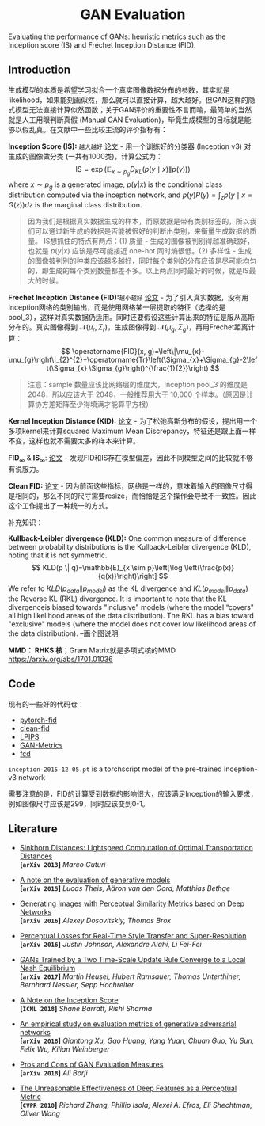 <h1 <p align=center>GAN Evaluation</h1>

Evaluating the performance of GANs: heuristic metrics such as the Inception score (IS) and Fréchet Inception Distance (FID).



## Introduction

生成模型的本质是希望学习拟合一个真实图像数据分布的参数，其实就是likelihood，如果能刻画似然，那么就可以直接计算，越大越好。但GAN这样的隐式模型无法直接计算似然函数；关于GAN评价的重要性不言而喻，最简单的当然就是人工用眼判断真假 (Manual GAN Evaluation)，毕竟生成模型的目标就是能够以假乱真。在文献中一些比较主流的评价指标有：

**Inception Score (IS):** `越大越好` [论文](https://arxiv.org/abs/1606.03498) - 用一个训练好的分类器 (Inception v3) 对生成的图像做分类 (一共有1000类)，计算公式为：
$$
\mathrm{IS}=\exp \left(\mathbb{E}_{x \sim p_{g}} D_{K L}(p(y \mid x) \| p(y))\right)
$$
where $x \sim p_g$ is a generated image, $p(y|x)$ is the conditional class distribution computed via the inception network, and $p(y) P(y) = \int_{z} p(y \mid x=G(z)) d z$ is the marginal class distribution.

> 因为我们是根据真实数据生成的样本，而原数据是带有类别标签的，所以我们可以通过新生成的数据是否能被很好的判断出类别，来衡量生成数据的质量。 IS想抓住的特点有两点：(1) 质量 - 生成的图像被判别得越准确越好，也就是 $p(y|x)$ 应该是尽可能接近 one-hot 同时熵很低。(2) 多样性 - 生成的图像被判别的种类应该越多越好，同时每个类别的分布应该是尽可能均匀的，即生成的每个类别数量都差不多。以上两点同时最好的时候，就是IS最大的时候。



**Frechet Inception Distance (FID):**`越小越好` [论文](https://arxiv.org/abs/1706.08500) - 为了引入真实数据，没有用Inception网络的类别输出，而是使用网络某一层提取的特征（选择的是 pool_3），这样对真实数据仍适用。同时还要假设这些计算出来的特征是服从高斯分布的。真实图像得到 $\mathcal{N}(\mu_r, \Sigma_r)$，生成图像得到 $\mathcal{N}(\mu_g, \Sigma_g)$，再用Frechet距离计算：
$$
\operatorname{FID}(x, g)=\left\|\mu_{x}-\mu_{g}\right\|_{2}^{2}+\operatorname{Tr}\left(\Sigma_{x}+\Sigma_{g}-2\left(\Sigma_{x} \Sigma_{g}\right)^{\frac{1}{2}}\right)
$$

> 注意：sample 数量应该比网络层的维度大，Inception pool_3 的维度是 2048，所以应该大于 2048，一般推荐用大于 10,000 个样本。（原因是计算协方差矩阵至少得填满才能算平方根）



**Kernel Inception Distance (KID):** [论文](https://arxiv.org/abs/1801.01401) - 为了松弛高斯分布的假设，提出用一个多项kernel来计算squared Maximum Mean Discrepancy，特征还是跟上面一样不变，这样也就不需要太多的样本来计算。



$\textbf{FID}_{\infty} \ \&\ \textbf{IS}_{\infty}:$ [论文](https://arxiv.org/abs/1911.07023) - 发现FID和IS存在模型偏差，因此不同模型之间的比较就不够有说服力。



**Clean FID:** [论文]() - 因为前面这些指标，网络是一样的，意味着输入的图像尺寸得是相同的，那么不同的尺寸需要resize，而恰恰是这个操作会导致不一致性。因此这个工作提出了一种统一的方式。



补充知识：

**Kullback-Leibler divergence (KLD):** One common measure of difference between probability distributions is the Kullback-Leibler divergence (KLD), noting that it is not symmetric.
$$
KLD(p \| q)=\mathbb{E}_{x \sim p}\left[\log \left(\frac{p(x)}{q(x)}\right)\right]
$$
We refer to $KLD(p_{data}\|p_{model})$ as the KL divergence and $KL(p_{model}\|p_{data})$ the Reverse KL (RKL) divergence. It is important to note that the KL divergenceis biased towards "inclusive" models (where the model “covers" all high likelihood areas of the data distribution). The RKL has a bias toward "exclusive" models (where the model does not cover low likelihood areas of the data distribution).  –画个图说明

**MMD： RHKS 核**；Gram Matrix就是多项式核的MMD https://arxiv.org/abs/1701.01036



## Code

现有的一些好的代码仓：

- [pytorch-fid](https://github.com/mseitzer/pytorch-fid)
- [clean-fid](https://github.com/GaParmar/clean-fid)
- [LPIPS](https://github.com/richzhang/PerceptualSimilarity)
- [GAN-Metrics](https://github.com/xuqiantong/GAN-Metrics)
- [fcd](https://github.com/eyalbetzalel/fcd)



`inception-2015-12-05.pt` is a torchscript model of the pre-trained Inception-v3 network

需要注意的是，FID的计算受到数据的影响很大，应该满足Inception的输入要求，例如图像尺寸应该是299，同时应该变到0-1。



## Literature

- [Sinkhorn Distances: Lightspeed Computation of Optimal Transportation Distances](https://arxiv.org/abs/1306.0895)  
  **[`arXiv 2013`]** *Marco Cuturi* 

- [A note on the evaluation of generative models](https://arxiv.org/abs/1511.01844)  
  **[`arXiv 2015`]** *Lucas Theis, Aäron van den Oord, Matthias Bethge* 

- [Generating Images with Perceptual Similarity Metrics based on Deep Networks](https://arxiv.org/abs/1602.02644)  
  **[`arXiv 2016`]** *Alexey Dosovitskiy, Thomas Brox* 

- [Perceptual Losses for Real-Time Style Transfer and Super-Resolution](https://arxiv.org/abs/1603.08155)  
  **[`arXiv 2016`]** *Justin Johnson, Alexandre Alahi, Li Fei-Fei* 

- [GANs Trained by a Two Time-Scale Update Rule Converge to a Local Nash Equilibrium](https://arxiv.org/abs/1706.08500)  
  **[`arXiv 2017`]** *Martin Heusel, Hubert Ramsauer, Thomas Unterthiner, Bernhard Nessler, Sepp Hochreiter* 

- [A Note on the Inception Score](https://arxiv.org/abs/1801.01973)  
  **[`ICML 2018`]** *Shane Barratt, Rishi Sharma* 

- [An empirical study on evaluation metrics of generative adversarial networks](https://arxiv.org/abs/1806.07755)  
  **[`arXiv 2018`]** *Qiantong Xu, Gao Huang, Yang Yuan, Chuan Guo, Yu Sun, Felix Wu, Kilian Weinberger* 

- [Pros and Cons of GAN Evaluation Measures](https://arxiv.org/abs/1802.03446)  
  **[`arXiv 2018`]** *Ali Borji* 

- [The Unreasonable Effectiveness of Deep Features as a Perceptual Metric](https://arxiv.org/abs/1801.03924)  
  **[`CVPR 2018`]** *Richard Zhang, Phillip Isola, Alexei A. Efros, Eli Shechtman, Oliver Wang* 
